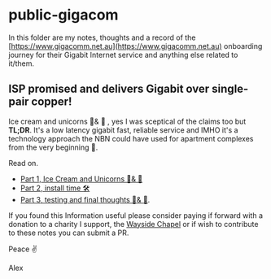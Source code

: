 # public-gigacom
In this folder are my notes, thoughts and a record of the [https://www.gigacomm.net.au](https://www.gigacomm.net.au) onboarding journey for their Gigabit Internet service and anything else related to it/them.

## ISP promised and delivers Gigabit over single-pair copper!

Ice cream and unicorns 🍦& 🦄 , yes I was sceptical of the claims too but **TL;DR**. It's a low latency gigabit fast, reliable service and IMHO it's a technology approach the NBN could have used for apartment complexes from the very beginning 🍿.

Read on.
- [Part 1, Ice Cream and Unicorns 🍦& 🦄 ](https://github.com/alexanderswift/public-gigacom/blob/main/ice_cream_and_unicorns.md)
- [Part 2, install time 🛠](https://github.com/alexanderswift/public-gigacom/blob/main/install_time.md)
- [Part 3, testing and final thoughts 🧪& 🤔](https://github.com/alexanderswift/public-gigacom/blob/main/testing_and_final_thoughts.md).


If you found this Information useful please consider paying if forward with a donation to a charity I support, the [Wayside Chapel](https://www.waysidechapel.org.au) or if wish to contribute to these notes you can submit a PR.



Peace ✌️



Alex
